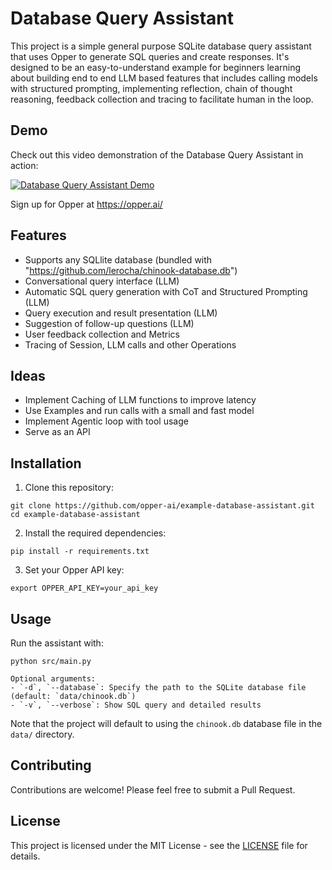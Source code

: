 # Database Query Assistant

This project is a simple general purpose SQLite database query assistant that uses Opper to generate SQL queries and create responses. It's designed to be an easy-to-understand example for beginners learning about building end to end LLM based features that includes calling models with structured prompting, implementing reflection, chain of thought reasoning, feedback collection and tracing to facilitate human in the loop.

## Demo

Check out this video demonstration of the Database Query Assistant in action:

[![Database Query Assistant Demo](https://img.youtube.com/vi/bFqyfNrQq7o/0.jpg)](https://youtu.be/bFqyfNrQq7o)

Sign up for Opper at https://opper.ai/

## Features

- Supports any SQLlite database (bundled with "https://github.com/lerocha/chinook-database.db")
- Conversational query interface (LLM)
- Automatic SQL query generation with CoT and Structured Prompting (LLM)
- Query execution and result presentation (LLM)
- Suggestion of follow-up questions (LLM)
- User feedback collection and Metrics
- Tracing of Session, LLM calls and other Operations

## Ideas 

* Implement Caching of LLM functions to improve latency
* Use Examples and run calls with a small and fast model
* Implement Agentic loop with tool usage
* Serve as an API
  
## Installation

1. Clone this repository:

```
git clone https://github.com/opper-ai/example-database-assistant.git
cd example-database-assistant
```

2. Install the required dependencies:
```
pip install -r requirements.txt
```

3. Set your Opper API key:

```
export OPPER_API_KEY=your_api_key
```

## Usage

Run the assistant with:

```
python src/main.py

Optional arguments:
- `-d`, `--database`: Specify the path to the SQLite database file (default: `data/chinook.db`)
- `-v`, `--verbose`: Show SQL query and detailed results
```

Note that the project will default to using the `chinook.db` database file in the `data/` directory.

## Contributing

Contributions are welcome! Please feel free to submit a Pull Request.

## License

This project is licensed under the MIT License - see the [LICENSE](LICENSE) file for details.
